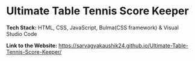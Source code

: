 # Ultimate Table Tennis Score Keeper
**Tech Stack:** HTML, CSS, JavaScript, Bulma(CSS framework) & Visual Studio Code

**Link to the Website:** https://sarvagyakaushik24.github.io/Ultimate-Table-Tennis-Score-Keeper/
